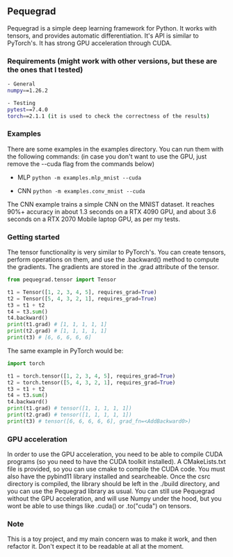 ## Pequegrad

Pequegrad is a simple deep learning framework for Python. It works with tensors, and provides automatic differentiation. It's API is similar to PyTorch's.
It has strong GPU acceleration through CUDA.

### Requirements (might work with other versions, but these are the ones that I tested)
```bash
- General
numpy==1.26.2

- Testing
pytest==7.4.0
torch==2.1.1 (it is used to check the correctness of the results)
```
### Examples
There are some examples in the examples directory. You can run them with the following commands:
(in case you don't want to use the GPU, just remove the --cuda flag from the commands below)

- MLP
```python -m examples.mlp_mnist --cuda```

- CNN
```python -m examples.conv_mnist --cuda```

The CNN example trains a simple CNN on the MNIST dataset. It reaches 90%+ accuracy in about 1.3 seconds on a RTX 4090 GPU, and about 3.6 seconds on a RTX 2070 Mobile laptop GPU, as per my tests.

### Getting started
The tensor functionality is very similar to PyTorch's. You can create tensors, perform operations on them, and use the .backward() method to compute the gradients. The gradients are stored in the .grad attribute of the tensor.

```python
from pequegrad.tensor import Tensor

t1 = Tensor([1, 2, 3, 4, 5], requires_grad=True)
t2 = Tensor([5, 4, 3, 2, 1], requires_grad=True)
t3 = t1 + t2
t4 = t3.sum()
t4.backward()
print(t1.grad) # [1, 1, 1, 1, 1]
print(t2.grad) # [1, 1, 1, 1, 1]
print(t3) # [6, 6, 6, 6, 6]
```
The same example in PyTorch would be:
```python
import torch

t1 = torch.tensor([1, 2, 3, 4, 5], requires_grad=True)
t2 = torch.tensor([5, 4, 3, 2, 1], requires_grad=True)
t3 = t1 + t2
t4 = t3.sum()
t4.backward()
print(t1.grad) # tensor([1, 1, 1, 1, 1])
print(t2.grad) # tensor([1, 1, 1, 1, 1])
print(t3) # tensor([6, 6, 6, 6, 6], grad_fn=<AddBackward0>)
```

### GPU acceleration
In order to use the GPU acceleration, you need to be able to compile CUDA programs (so you need to have the CUDA toolkit installed). A CMakeLists.txt file is provided, so you can use cmake to compile the CUDA code. You must also have the pybind11 library installed and searcheable.
Once the csrc directory is compiled, the library should be left in the ./build directory, and you can use the Pequegrad library as usual.
You can still use Pequegrad without the GPU acceleration, and will use Numpy under the hood, but you wont be able to use things like .cuda() or .to("cuda") on tensors.


### Note
This is a toy project, and my main concern was to make it work, and then refactor it. Don't expect it to be readable at all at the moment.

